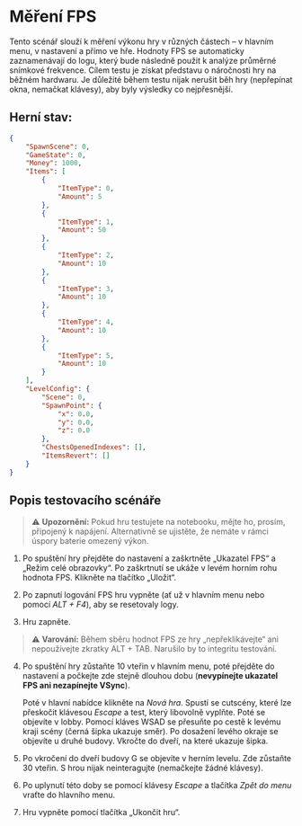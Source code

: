 # Měření FPS
Tento scénář slouží k měření výkonu hry v různých částech – v hlavním menu, v nastavení a přímo ve hře. Hodnoty FPS se automaticky zaznamenávají do logu, který bude následně použit k analýze průměrné snímkové frekvence.
Cílem testu je získat představu o náročnosti hry na běžném hardwaru. Je důležité během testu nijak nerušit běh hry (nepřepínat okna, nemačkat klávesy), aby byly výsledky co nejpřesnější.
## Herní stav:
```json
{
    "SpawnScene": 0,
    "GameState": 0,
    "Money": 1000,
    "Items": [
        {
            "ItemType": 0,
            "Amount": 5
        },
        {
            "ItemType": 1,
            "Amount": 50
        },
        {
            "ItemType": 2,
            "Amount": 10
        },
        {
            "ItemType": 3,
            "Amount": 10
        },
        {
            "ItemType": 4,
            "Amount": 10
        },
        {
            "ItemType": 5,
            "Amount": 10
        }
    ],
    "LevelConfig": {
        "Scene": 0,
        "SpawnPoint": {
            "x": 0.0,
            "y": 0.0,
            "z": 0.0
        },
        "ChestsOpenedIndexes": [],
        "ItemsRevert": []
    }
}
```

## Popis testovacího scénáře
> ⚠️ **Upozornění:** Pokud hru testujete na notebooku, mějte ho, prosím, připojený k napájení. Alternativně se ujistěte, že nemáte v rámci úspory baterie omezený výkon.
1. Po spuštění hry přejděte do nastavení a zaškrtněte „Ukazatel FPS“ a „Režim celé obrazovky“. Po zaškrtnutí se ukáže v levém horním rohu hodnota FPS. Klikněte na tlačítko „Uložit“.

2. Po zapnutí logování FPS hru vypněte (ať už v hlavním menu nebo pomocí *ALT + F4*), aby se resetovaly logy.
3. Hru zapněte.
> ⚠️ **Varování:** Během sběru hodnot FPS ze hry „nepřeklikávejte“ ani nepoužívejte zkratky ALT + TAB. Narušilo by to integritu testování.
4. Po spuštění hry zůstaňte 10 vteřin v hlavním menu, poté přejděte do nastavení a počkejte zde stejně dlouhou dobu (**nevypínejte ukazatel FPS ani nezapínejte VSync**).

    Poté v hlavní nabídce klikněte na *Nová hra*. Spustí se cutscény, které lze přeskočit klávesou *Escape* a test, který libovolně vyplňte. Poté se objevíte v lobby. Pomocí kláves WSAD se přesuňte po cestě k levému kraji scény (černá šipka ukazuje směr). Po dosažení levého okraje se objevíte u druhé budovy. Vkročte do dveří, na které ukazuje šipka.
5. Po vkročení do dveří budovy G se objevíte v herním levelu. Zde zůstaňte 30 vteřin. S hrou nijak neinteragujte (nemačkejte žádné klávesy).
6. Po uplynutí této doby se pomocí klávesy *Escape* a tlačítka *Zpět do menu* vraťte do hlavního menu.
7. Hru vypněte pomocí tlačítka „Ukončit hru“.